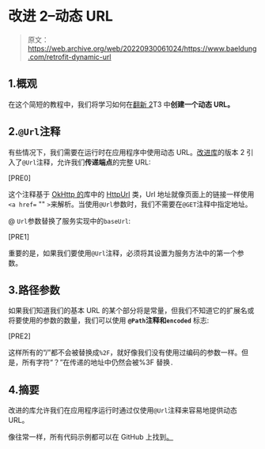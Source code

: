 # 改进 2–动态 URL

> 原文：<https://web.archive.org/web/20220930061024/https://www.baeldung.com/retrofit-dynamic-url>

## 1.概观

在这个简短的教程中，我们将学习如何在[翻新 2](/web/20220627082636/https://www.baeldung.com/retrofit)T3 中**创建一个动态 URL。**

## 2.`@Url`注释

有些情况下，我们需要在运行时在应用程序中使用动态 URL。[改进库](https://web.archive.org/web/20220627082636/https://search.maven.org/search?q=g:%20com.squareup.retrofit2%20AND%20a:%20retrofit)的版本 2 引入了`@Url`注释，允许我们**传递端点**的完整 URL:

[PRE0]

这个注释基于 [OkHttp 的](https://web.archive.org/web/20220627082636/https://search.maven.org/search?q=g:com.squareup.okhttp3%20AND%20a:okhttp)库中的 [HttpUrl](https://web.archive.org/web/20220627082636/https://square.github.io/okhttp/4.x/okhttp/okhttp3/-http-url/) 类，Url 地址就像页面上的链接一样使用`<a href=` "" `>`来解析。当使用`@Url`参数时，我们不需要在`@GET`注释中指定地址。

@ `Url`参数替换了服务实现中的`baseUrl`:

[PRE1]

重要的是，如果我们要使用`@Url`注释，必须将其设置为服务方法中的第一个参数。

## 3.路径参数

如果我们知道我们的基本 URL 的某个部分将是常量，但我们不知道它的扩展名或将要使用的参数的数量，我们可以使用 **`@Path`注释和`encoded`** 标志:

[PRE2]

这样所有的“/”都不会被替换成`%2F`，就好像我们没有使用过编码的参数一样。但是，所有字符“？”在传递的地址中仍然会被%3F 替换`.`

## 4.摘要

改进的库允许我们在应用程序运行时通过仅使用`@Url`注释来容易地提供动态 URL。

像往常一样，所有代码示例都可以在 GitHub 上找到[。](https://web.archive.org/web/20220627082636/https://github.com/eugenp/tutorials/tree/master/libraries-http-2)